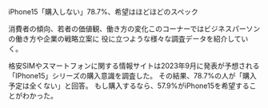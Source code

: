 iPhone15「購入しない」78.7%、希望はほどほどのスペック

消費者の傾向、若者の価値観、働き方の変化このコーナーではビジネスパーソンの働き方や企業の戦略立案に
役に立つような様々な調査データを紹介していく。

格安SIMやスマートフォンに関する情報サイトは2023年9月に発表が予想される「IPhone15」シリーズの購入意識を調査した。
その結果、78.7%の人が「購入予定は全くない」と回答。
もし購入するなら、57.9%がiPhone15を希望することがわかった。

